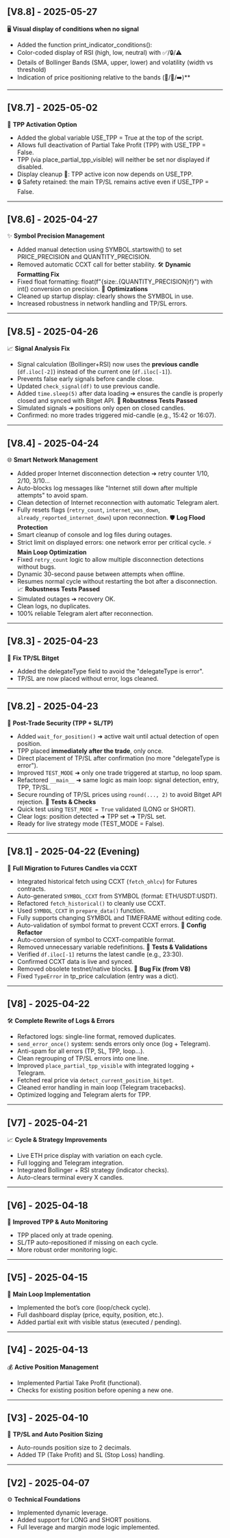 ## [V8.8] - 2025-05-27
🖥️ **Visual display of conditions when no signal**

- Added the function print_indicator_conditions():
- Color-coded display of RSI (high, low, neutral) with ✅/🔒/⚠️
- Details of Bollinger Bands (SMA, upper, lower) and volatility (width vs threshold)
- Indication of price positioning relative to the bands (🔼/🔽/➡️)**

---

## [V8.7] - 2025-05-02
🧩 **TPP Activation Option**
- Added the global variable USE_TPP = True at the top of the script.
- Allows full deactivation of Partial Take Profit (TPP) with USE_TPP = False.
- TPP (via place_partial_tpp_visible) will neither be set nor displayed if disabled.
- Display cleanup 🏹: TPP active icon now depends on USE_TPP.
- 🔒 Safety retained: the main TP/SL remains active even if USE_TPP = False.

---

## [V8.6] - 2025-04-27
✨ **Symbol Precision Management**
- Added manual detection using SYMBOL.startswith() to set PRICE_PRECISION and QUANTITY_PRECISION.
- Removed automatic CCXT call for better stability.
🛠 **Dynamic Formatting Fix**
- Fixed float formatting: float(f"{size:.{QUANTITY_PRECISION}f}") with int() conversion on precision.
🚀 **Optimizations**
- Cleaned up startup display: clearly shows the SYMBOL in use.
- Increased robustness in network handling and TP/SL errors.

---

## [V8.5] - 2025-04-26
📈 **Signal Analysis Fix**
- Signal calculation (Bollinger+RSI) now uses the **previous candle** (`df.iloc[-2]`) instead of the current one (`df.iloc[-1]`).
- Prevents false early signals before candle close.
- Updated `check_signal(df)` to use previous candle.
- Added `time.sleep(5)` after data loading ➔ ensures the candle is properly closed and synced with Bitget API.
🧪 **Robustness Tests Passed**
- Simulated signals ➔ positions only open on closed candles.
- Confirmed: no more trades triggered mid-candle (e.g., 15:42 or 16:07).

---

## [V8.4] - 2025-04-24
🌐 **Smart Network Management**
- Added proper Internet disconnection detection ➔ retry counter 1/10, 2/10, 3/10...
- Auto-blocks log messages like "Internet still down after multiple attempts" to avoid spam.
- Clean detection of Internet reconnection with automatic Telegram alert.
- Fully resets flags (`retry_count`, `internet_was_down`, `already_reported_internet_down`) upon reconnection.
🛡️ **Log Flood Protection**
- Smart cleanup of console and log files during outages.
- Strict limit on displayed errors: one network error per critical cycle.
⚡ **Main Loop Optimization**
- Fixed `retry_count` logic to allow multiple disconnection detections without bugs.
- Dynamic 30-second pause between attempts when offline.
- Resumes normal cycle without restarting the bot after a disconnection.
📈 **Robustness Tests Passed**
- Simulated outages ➔ recovery OK.
- Clean logs, no duplicates.
- 100% reliable Telegram alert after reconnection.

---

## [V8.3] - 2025-04-23
🔧 **Fix TP/SL Bitget**
- Added the delegateType field to avoid the "delegateType is error".
- TP/SL are now placed without error, logs cleaned.

---

## [V8.2] - 2025-04-23 
🚀 **Post-Trade Security (TPP + SL/TP)**
- Added `wait_for_position()` ➜ active wait until actual detection of open position.
- TPP placed **immediately after the trade**, only once.
- Direct placement of TP/SL after confirmation (no more "delegateType is error").
- Improved `TEST_MODE` ➜ only one trade triggered at startup, no loop spam.
- Refactored `__main__` ➜ same logic as main loop: signal detection, entry, TPP, TP/SL.
- Secure rounding of TP/SL prices using `round(..., 2)` to avoid Bitget API rejection.
🧪 **Tests & Checks**
- Quick test using `TEST_MODE = True` validated (LONG or SHORT).
- Clear logs: position detected ➜ TPP set ➜ TP/SL set.
- Ready for live strategy mode (TEST_MODE = False).

---

## [V8.1] - 2025-04-22 (Evening)
🧠 **Full Migration to Futures Candles via CCXT**
- Integrated historical fetch using CCXT (`fetch_ohlcv`) for Futures contracts.
- Auto-generated `SYMBOL_CCXT` from SYMBOL (format: ETH/USDT:USDT).
- Refactored `fetch_historical()` to cleanly use CCXT.
- Used `SYMBOL_CCXT` in `prepare_data()` function.
- Fully supports changing SYMBOL and TIMEFRAME without editing code.
- Auto-validation of symbol format to prevent CCXT errors.
🧼 **Config Refactor**
- Auto-conversion of symbol to CCXT-compatible format.
- Removed unnecessary variable redefinitions.
🧪 **Tests & Validations**
- Verified `df.iloc[-1]` returns the latest candle (e.g., 23:30).
- Confirmed CCXT data is live and synced.
- Removed obsolete testnet/native blocks.
🐛 **Bug Fix (from V8)**
- Fixed `TypeError` in tp_price calculation (entry was a dict).

---

## [V8] - 2025-04-22
🛠️ **Complete Rewrite of Logs & Errors**
- Refactored logs: single-line format, removed duplicates.
- `send_error_once()` system: sends errors only once (log + Telegram).
- Anti-spam for all errors (TP, SL, TPP, loop...).
- Clean regrouping of TP/SL errors into one line.
- Improved `place_partial_tpp_visible` with integrated logging + Telegram.
- Fetched real price via `detect_current_position_bitget`.
- Cleaned error handling in main loop (Telegram tracebacks).
- Optimized logging and Telegram alerts for TPP.

---

## [V7] - 2025-04-21
📈 **Cycle & Strategy Improvements**
- Live ETH price display with variation on each cycle.
- Full logging and Telegram integration.
- Integrated Bollinger + RSI strategy (indicator checks).
- Auto-clears terminal every X candles.

---

## [V6] - 2025-04-18
🎯 **Improved TPP & Auto Monitoring**
- TPP placed only at trade opening.
- SL/TP auto-repositioned if missing on each cycle.
- More robust order monitoring logic.

---

## [V5] - 2025-04-15
🔁 **Main Loop Implementation**
- Implemented the bot’s core (loop/check cycle).
- Full dashboard display (price, equity, position, etc.).
- Added partial exit with visible status (executed / pending).

---

## [V4] - 2025-04-13
💰 **Active Position Management**
- Implemented Partial Take Profit (functional).
- Checks for existing position before opening a new one.

---

## [V3] - 2025-04-10
🎯 **TP/SL and Auto Position Sizing**
- Auto-rounds position size to 2 decimals.
- Added TP (Take Profit) and SL (Stop Loss) handling.

---

## [V2] - 2025-04-07
⚙️ **Technical Foundations**
- Implemented dynamic leverage.
- Added support for LONG and SHORT positions.
- Full leverage and margin mode logic implemented.
